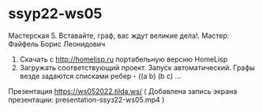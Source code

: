 # ssyp22-ws05
Мастерская 5. Вставайте, граф, вас ждут великие дела!. Мастер: Файфель Борис Леонидович

1. Скачать с http://homelisp.ru портабельную версию HomeLisp
2. Загружать соответствующий проект. Запуск автоматический. Графы везде задаются списками ребер - ((a b) (b c) ...

Презентация https://ws052022.tilda.ws/
( Добавлена запись экрана презентации: presentation-ssyз22-ws05.mp4 )